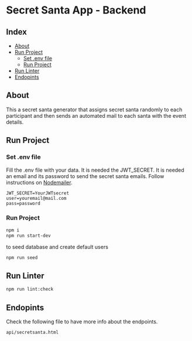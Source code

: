 <!-- omit in toc -->
# Secret Santa App - Backend

<!-- omit in toc -->
## Index
- [About](#about)
- [Run Project](#run-project)
  - [Set .env file](#set-env-file)
  - [Run Project](#run-project-1)
- [Run Linter](#run-linter)
- [Endopints](#endopints)

## About
This a secret santa generator that assigns secret santa randomly to each participant and then sends an automated mail to each santa with the event details.
## Run Project
### Set .env file
Fill the .env file with your data. It is needed the JWT_SECRET. It is needed an email and its password to send the secret santa emails. Follow instructions on [Nodemailer](https://nodemailer.com/about/).
```
JWT_SECRET=YourJWTsecret
user=youremail@mail.com
pass=password
```
### Run Project
```bash
npm i
npm run start-dev
```

to seed database and create default users
```bash
npm run seed
```

## Run Linter

```bash
npm run lint:check
```

## Endopints

Check the following file to have more info about the endpoints.
```
api/secretsanta.html
```
